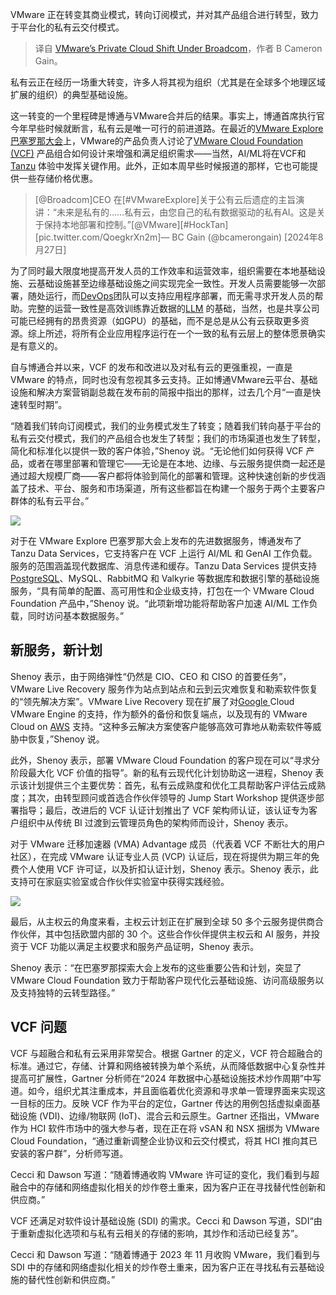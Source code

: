 
<!--
title: VMware私有云业务在博通收购下的转变
cover: https://cdn.thenewstack.io/media/2024/11/4bb79a40-dayne-topkin-u5zt-hoocrm-unsplash-1.jpg
-->

VMware 正在转变其商业模式，转向订阅模式，并对其产品组合进行转型，致力于平台化的私有云交付模式。

> 译自 [VMware’s Private Cloud Shift Under Broadcom](https://thenewstack.io/vmwares-private-cloud-shift-under-broadcom/)，作者 B Cameron Gain。

私有云正在经历一场重大转变，许多人将其视为组织（尤其是在全球多个地理区域扩展的组织）的典型基础设施。

这一转变的一个里程碑是博通与VMware合并后的结果。事实上，博通首席执行官今年早些时候就断言，私有云是唯一可行的前进道路。在最近的[VMware Explore 巴塞罗那大会](https://www.vmware.com/explore/eu)上，VMware的产品负责人讨论了[VMware Cloud Foundation (VCF)](https://thenewstack.io/vmwares-private-cloud-solution-emerges-under-broadcom/) 产品组合如何设计来增强和满足组织需求——当然，AI/ML将在VCF和[Tanzu](https://thenewstack.io/charles-schwab-adopts-postgresql-with-vmware-tanzu/) 体验中发挥关键作用。此外，正如本周早些时候报道的那样，它也可能提供一些存储价格优惠。


> [@Broadcom]CEO 在[#VMwareExplore]关于公有云后遗症的主旨演讲：“未来是私有的……私有云，由您自己的私有数据驱动的私有AI。这是关于保持本地部署和控制。”[@VMware][#HockTan][pic.twitter.com/QoegkrXn2m]— BC Gain (@bcamerongain) [2024年8月27日]

为了同时最大限度地提高开发人员的工作效率和运营效率，组织需要在本地基础设施、云基础设施甚至边缘基础设施之间实现完全一致性。开发人员需要能够一次部署，随处运行，而[DevOps](https://thenewstack.io/devops/)团队可以支持应用程序部署，而无需寻求开发人员的帮助。完整的运营一致性是高效训练靠近数据的[LLM](https://thenewstack.io/llm/) 的基础，当然，也是共享公司可能已经拥有的昂贵资源（如GPU）的基础，而不是总是从公有云获取更多资源。综上所述，将所有企业应用程序运行在一个一致的私有云层上的整体愿景确实是有意义的。

自与博通合并以来，VCF 的发布和改进以及对私有云的更强重视，一直是 VMware 的特点，同时也没有忽视其多云支持。正如博通VMware云平台、基础设施和解决方案营销副总裁在发布前的简报中指出的那样，过去几个月“一直是快速转型时期”。

“随着我们转向订阅模式，我们的业务模式发生了转变；随着我们转向基于平台的私有云交付模式，我们的产品组合也发生了转型；我们的市场渠道也发生了转型，简化和标准化以提供一致的客户体验，”Shenoy 说。“无论他们如何获得 VCF 产品，或者在哪里部署和管理它——无论是在本地、边缘、与云服务提供商一起还是通过超大规模厂商——客户都将体验到简化的部署和管理。这种快速创新的步伐涵盖了技术、平台、服务和市场渠道，所有这些都旨在构建一个服务于两个主要客户群体的私有云平台。”

![](https://cdn.thenewstack.io/media/2024/11/d519a4a5-capture-decran-2024-10-31-174208-1024x579.png)

对于在 VMware Explore 巴塞罗那大会上发布的先进数据服务，博通发布了 Tanzu Data Services，它支持客户在 VCF 上运行 AI/ML 和 GenAI 工作负载。服务的范围涵盖现代数据库、消息传递和缓存。Tanzu Data Services 提供支持 [PostgreSQL](https://thenewstack.io/postgresql-17-gets-incremental-backup-sql-queries-for-json/)、MySQL、RabbitMQ 和 Valkyrie 等数据库和数据引擎的基础设施服务，“具有简单的配置、高可用性和企业级支持，打包在一个 VMware Cloud Foundation 产品中，”Shenoy 说。“此项新增功能将帮助客户加速 AI/ML 工作负载，同时访问基本数据服务。”

## 新服务，新计划

Shenoy 表示，由于网络弹性“仍然是 CIO、CEO 和 CISO 的首要任务”，VMware Live Recovery 服务作为站点到站点和云到云灾难恢复和勒索软件恢复的“领先解决方案”。VMware Live Recovery 现在扩展了对[Google ](https://cloud.google.com/?utm_content=inline+mention)Cloud VMware Engine 的支持，作为额外的备份和恢复端点，以及现有的 VMware Cloud on [AWS](https://aws.amazon.com/?utm_content=inline+mention) 支持。“这种多云解决方案使客户能够高效可靠地从勒索软件等威胁中恢复，”Shenoy 说。

此外，Shenoy 表示，部署 VMware Cloud Foundation 的客户现在可以“寻求分阶段最大化 VCF 价值的指导”。新的私有云现代化计划协助这一进程，Shenoy 表示该计划提供三个主要优势：首先，私有云成熟度和优化工具帮助客户评估云成熟度；其次，由转型顾问或首选合作伙伴领导的 Jump Start Workshop 提供逐步部署指导；最后，改进后的 VCF 认证计划推出了 VCF 架构师认证，该认证专为客户组织中从传统 BI 过渡到云管理员角色的架构师而设计，Shenoy 表示。

对于 VMware 迁移加速器 (VMA) Advantage 成员（代表着 VCF 不断壮大的用户社区），在完成 VMware 认证专业人员 (VCP) 认证后，现在将提供为期三年的免费个人使用 VCF 许可证，以及折扣认证计划，Shenoy 表示。Shenoy 表示，此支持可在家庭实验室或合作伙伴实验室中获得实践经验。

![](https://cdn.thenewstack.io/media/2024/11/6d302901-capture-decran-2024-10-31-171948-1024x573.png)

最后，从主权云的角度来看，主权云计划正在扩展到全球 50 多个云服务提供商合作伙伴，其中包括欧盟内部的 30 个。这些合作伙伴提供主权云和 AI 服务，并投资于 VCF 功能以满足主权要求和服务产品证明，Shenoy 表示。

Shenoy 表示：“在巴塞罗那探索大会上发布的这些重要公告和计划，突显了 VMware Cloud Foundation 致力于帮助客户现代化云基础设施、访问高级服务以及支持独特的云转型路径。”


## VCF 问题

VCF 与超融合和私有云采用非常契合。根据 Gartner 的定义，VCF 符合超融合的标准。通过它，存储、计算和网络被转换为单个系统，从而降低数据中心复杂性并提高可扩展性，Gartner 分析师在“2024 年数据中心基础设施技术炒作周期”中写道。如今，组织尤其注重成本，并且面临着优化资源和寻求单一管理界面来实现这一目标的压力。反映 VCF 作为平台的定位，Gartner 传达的用例包括虚拟桌面基础设施 (VDI)、边缘/物联网 (IoT)、混合云和云原生。Gartner 还指出，VMware 作为 HCI 软件市场中的强大参与者，现在正在将 vSAN 和 NSX 捆绑为 VMware Cloud Foundation，“通过重新调整企业协议和云交付模式，将其 HCI 推向其已安装的客户群”，分析师写道。

Cecci 和 Dawson 写道：“随着博通收购 VMware 许可证的变化，我们看到与超融合中的存储和网络虚拟化相关的炒作卷土重来，因为客户正在寻找替代性创新和供应商。”

VCF 还满足对软件设计基础设施 (SDI) 的需求。Cecci 和 Dawson 写道，SDI“由于重新虚拟化选项和与私有云相关的存储的影响，其炒作和活动已经复苏”。

Cecci 和 Dawson 写道：“随着博通于 2023 年 11 月收购 VMware，我们看到与 SDI 中的存储和网络虚拟化相关的炒作卷土重来，因为客户正在寻找私有云基础设施的替代性创新和供应商。”
